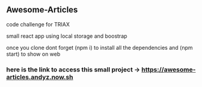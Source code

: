 ## Awesome-Articles

code challenge for TRIAX

small react app  using local storage and boostrap 

once you clone dont forget (npm i) to install all the dependencies and (npm start) to show on web


### here is the link to access this small project -> https://awesome-articles.andyz.now.sh 



